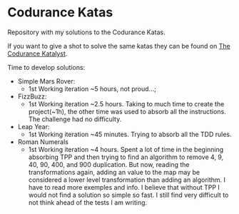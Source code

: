 # Codurance Katas

Repository with my solutions to the Codurance Katas. 

If you want to give a shot to solve the same katas they can be found on [The Codurance Katalyst](https://katalyst.codurance.com/). 

Time to develop solutions:
 - Simple Mars Rover:
   - 1st Working iteration ~5 hours, not proud...;
 - FizzBuzz:
   - 1st Working iteration ~2.5 hours. Taking to much time to create the project(~1h), the other time was used to absorb all the instructions. The challenge had no difficulty.
 - Leap Year:
   - 1st Working iteration ~45 minutes. Trying to absorb all the TDD rules.
 - Roman Numerals
   - 1st Working iteration ~4 hours. Spent a lot of time in the beginning absorbing TPP and then trying to find an algorithm to remove 4, 9, 40, 90, 400, and 900 duplication. But now, reading the transformations again, adding an value to the map may be considered a lower level transformation than adding an algorithm. I have to read more exemples and info. I believe that without TPP I would not find a solution so simple so fast. I still find very difficult to not think ahead of the tests I am writing.
